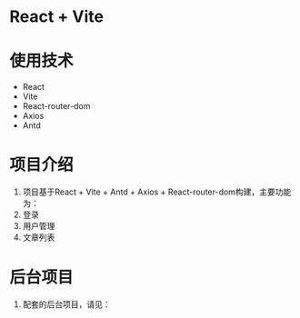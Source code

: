 # React + Vite
# 使用技术
- React
- Vite
- React-router-dom
- Axios
- Antd

# 项目介绍
1. 项目基于React + Vite + Antd + Axios + React-router-dom构建，主要功能为： 
  1. 登录
  2. 用户管理
  3. 文章列表

# 后台项目
1. 配套的后台项目，请见：[<a href="">](https://github.com/zy-smile/blog_server) 